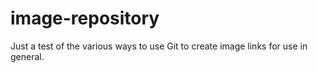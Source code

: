 # image-repository
Just a test of the various ways to use Git to create image links for use in general. 
